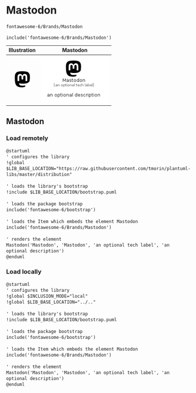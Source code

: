 # Mastodon


```text
fontawesome-6/Brands/Mastodon
```

```text
include('fontawesome-6/Brands/Mastodon')
```



| Illustration | Mastodon |
| :---: | :---: |
| ![illustration for Illustration](../../fontawesome-6/Brands/Mastodon.png) | ![illustration for Mastodon](../../fontawesome-6/Brands/Mastodon.Local.png) |




## Mastodon

### Load remotely
```plantuml
@startuml
' configures the library
!global $LIB_BASE_LOCATION="https://raw.githubusercontent.com/tmorin/plantuml-libs/master/distribution"

' loads the library's bootstrap
!include $LIB_BASE_LOCATION/bootstrap.puml

' loads the package bootstrap
include('fontawesome-6/bootstrap')

' loads the Item which embeds the element Mastodon
include('fontawesome-6/Brands/Mastodon')

' renders the element
Mastodon('Mastodon', 'Mastodon', 'an optional tech label', 'an optional description')
@enduml
```

### Load locally
```plantuml
@startuml
' configures the library
!global $INCLUSION_MODE="local"
!global $LIB_BASE_LOCATION="../.."

' loads the library's bootstrap
!include $LIB_BASE_LOCATION/bootstrap.puml

' loads the package bootstrap
include('fontawesome-6/bootstrap')

' loads the Item which embeds the element Mastodon
include('fontawesome-6/Brands/Mastodon')

' renders the element
Mastodon('Mastodon', 'Mastodon', 'an optional tech label', 'an optional description')
@enduml
```

